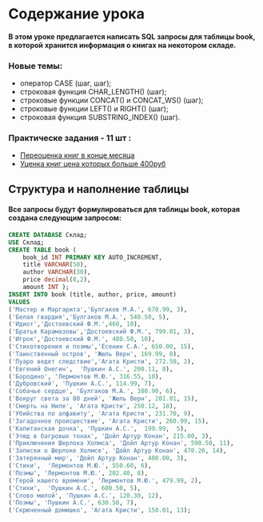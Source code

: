 # Содержание урока
#### В этом уроке предлагается написать SQL запросы для таблицы book, в которой хранится информация о книгах на некотором складе. 

### Новые темы:

* оператор CASE (шаг, шаг);
* строковая функция CHAR_LENGTH() (шаг);
* строковые функции CONCAT() и CONCAT_WS() (шаг);
* строковые функции LEFT() и RIGHT() (шаг);
* строковая функция SUBSTRING_INDEX() (шаг).
### Практическе задания - 11 шт :

* <a href="https://github.com/kolesnikovvitaliy/SQL_trainer_advanced/tree/main/1_Основы_SQL_расширенные_возможности/1_1_Простая_выборка_Склад/1_1_2_Переоценка_книг_в_конце_месяца">Переоценка книг в конце месяца</a>
* <a href="https://github.com/kolesnikovvitaliy/SQL_trainer_advanced/tree/main/1_Основы_SQL_расширенные_возможности/1_1_Простая_выборка_Склад/1_1_2_Переоценка_книг_в_конце_месяца">Уценка книг цена которых больше 400руб</a>


## Структура и наполнение таблицы
#### Все запросы будут формулироваться для таблицы book, которая создана следующим запросом:

```SQL
CREATE DATABASE Склад;
USE Склад;
CREATE TABLE book (
    book_id INT PRIMARY KEY AUTO_INCREMENT, 
    title VARCHAR(50), 
    author VARCHAR(30), 
    price decimal(8,2), 
    amount INT );
INSERT INTO book (title, author, price, amount) 
VALUES 
('Мастер и Маргарита','Булгаков М.А.', 670.99, 3),
('Белая гвардия','Булгаков М.А.', 540.50, 5),
('Идиот','Достоевский Ф.М.',460, 10),
('Братья Карамазовы','Достоевский Ф.М.', 799.01, 3),
('Игрок','Достоевский Ф.М.', 480.50, 10),
('Стихотворения и поэмы','Есенин С.А.', 650.00, 15),
('Таинственный остров', 'Жюль Верн', 169.99, 0),
('Пуаро ведет следствие','Агата Кристи', 272.50, 2),
('Евгений Онегин',  'Пушкин А.С.', 200.11, 8),
('Бородино', 'Лермонтов М.Ю.', 316.55, 10),
('Дубровский', 'Пушкин А.С.', 114.99, 7),
('Собачье сердце', 'Булгаков М.А.', 380.90, 6),
('Вокруг света за 80 дней', 'Жюль Верн', 201.01, 15),
('Смерть на Ниле', 'Агата Кристи', 250.12, 18),
('Убийства по алфавиту', 'Агата Кристи', 231.70, 9),
('Загадочное происшествие', 'Агата Кристи', 260.99, 15),
('Капитанская дочка', 'Пушкин А.С.',  199.99,  5),
('Этюд в багровых тонах', 'Дойл Артур Конан', 215.00, 3),
('Приключения Шерлока Холмса', 'Дойл Артур Конан', 590.50, 11),
('Записки о Шерлоке Холмсе', 'Дойл Артур Конан', 470.20, 14),
('Затерянный мир', 'Дойл Артур Конан', 400.00, 3),
('Стихи',  'Лермонтов М.Ю.', 550.60, 6),
('Поэмы', 'Лермонтов М.Ю.', 202.40, 8),
('Герой нашего времени', 'Лермонтов М.Ю.', 479.99, 2),
('Стихи',  'Пушкин А.С.', 600.50, 5),
('Слово милой', 'Пушкин А.С.', 120.30, 12),
('Поэмы', 'Пушкин А.С.', 630.50, 7),
('Скрюченный домишко', 'Агата Кристи', 150.01, 13);
 ```